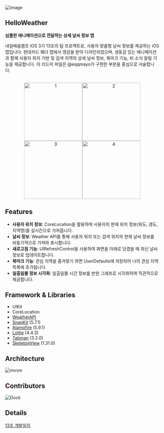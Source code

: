 ![image](https://github.com/user-attachments/assets/a0538c20-f2e3-4ac5-bf4b-a26cd6e873d6)

## HelloWeather

**심플한 애니메이션으로 전달하는 상세 날씨 정보 앱**

내일배움캠프 iOS 3기 13조의 팀 프로젝트로, 사용자 맞춤형 날씨 정보를 제공하는 iOS 앱입니다. 현대카드 웨더 앱에서 영감을 받아 디자인되었으며, 생동감 있는 애니메이션과 함께 사용자 위치 기반 및 검색 지역의 상세 날씨 정보, 북마크 기능, 비 소식 알림 기능을 제공합니다. 이 리드미 파일은 @eqqmayo가 구현한 부분을 중심으로 서술합니다.
<br><br>
<p align="center"><img width="190" alt="1" src="https://github.com/user-attachments/assets/b07dbd74-4f20-4395-97c7-922d89da77ec"><img width="190" alt="2" src="https://github.com/user-attachments/assets/0b3ca90b-7eb1-4837-b73f-43f876d0e071"><img width="190" alt="3" src="https://github.com/user-attachments/assets/c1f61b68-e81b-4958-be6f-e0284031635a"><img width="190" alt="4" src="https://github.com/user-attachments/assets/b7210d76-b301-431d-bbec-88ef96508950"></p>


## Features

- **사용자 위치 정보**: CoreLocation을 활용하여 사용자의 현재 위치 정보(위도, 경도, 지역명)를 실시간으로 가져옵니다.
- **날씨 정보**: Weather API를 통해 사용자 위치 또는 검색 위치의 현재 날씨 정보를 비동기적으로 가져와 표시합니다.
- **새로고침 기능**: UIRefreshControl을 사용하여 화면을 아래로 당겼을 때 최신 날씨 정보로 업데이트합니다.
- **북마크 기능**: 관심 지역을 즐겨찾기 하면 UserDefaults에 저장되어 나의 관심 지역 목록에 추가됩니다.
- **일출일몰 정보 시각화**: 일출일몰 시간 정보를 반원 그래프로 시각화하여 직관적으로 제공합니다.


## Framework & Libraries

- UIKit
- CoreLocation
- [WeatherAPI](https://www.weatherapi.com/docs/)
- [SnapKit](https://github.com/SnapKit/SnapKit) (5.7.1)
- [Alamofire](https://github.com/Alamofire/Alamofire) (5.9.1)
- [Lottie](https://github.com/airbnb/lottie-ios) (4.4.3)
- [Tabman](https://github.com/uias/Tabman) (3.2.0)
- [SkeletonView](https://github.com/Juanpe/SkeletonView) (1.31.0)
  

## Architecture

![mvvm](https://github.com/user-attachments/assets/9ad36b12-117b-4a00-985b-bf6717748c48)


## Contributors

![Dock](https://github.com/user-attachments/assets/d2e10876-02bc-43b0-9d09-a576a80fb723)


## Details
[13조 개발일지](https://www.figma.com/board/SeuyCc70AAmYenzZN1Ncz7/Project-13?node-id=418-2544&node-type=frame&t=uBFkjBfKHqSfoItn-0)
